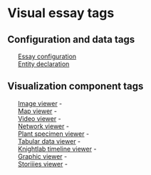 <style>
    svg { font-size: 18px !important; margin-left: 4px; color: #333333; }
    ul { list-style-type: none; }
</style>

# Visual essay tags

## Configuration and data tags

- [Essay configuration](ve-config)
- [Entity declaration](ve-entity)

## Visualization component tags

- [Image viewer](ve-image) - <i class="fas fa-image"></i>
- [Map viewer](ve-map) - <i class="fas fa-map-marker-alt"></i>
- [Video viewer](ve-video) - <i class="fas fa-video"></i>
- [Network viewer](ve-network) - <i class="fas fa-chart-network"></i>
- [Plant specimen viewer](ve-plant-specimen) - <i class="fas fa-seedling"></i>
- [Tabular data viewer](ve-table) - <i class="fas fa-table"></i>
- [Knightlab timeline viewer](ve-knightlab-timeline) - <i class="fas fa-history"></i>
- [Graphic viewer](ve-graphic) - <i class="fas fa-file-image"></i>
- [Storiiies viewer](ve-storiiies) - <i class="fas fa-book"></i>

